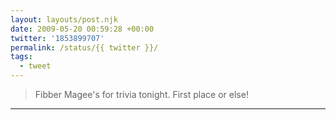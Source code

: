 ```yaml
---
layout: layouts/post.njk
date: 2009-05-20 00:59:28 +00:00
twitter: '1853899707'
permalink: /status/{{ twitter }}/
tags: 
  - tweet
---
```


> Fibber Magee's for trivia tonight. First place or else!

---
